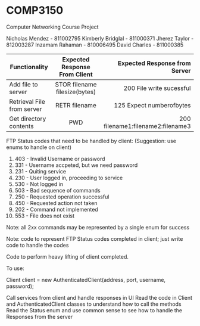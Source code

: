 COMP3150
========

Computer Networking Course Project

Nicholas Mendez - 811002795
Kimberly Bridglal - 811000371
Jherez Taylor - 812003287
Inzamam Rahaman - 810006495
David Charles - 811000385

| Functionality | Expected Response From Client | Expected Response from Server|
|---------------|:----------------------------:|-----------------------------:|
|Add file to server | STOR filename filesize(bytes) | 200 File write sucessful|
|Retrieval File from server| RETR filename |125 Expect numberofbytes|
|Get directory contents | PWD | 200 filename1:filename2:filename3|

FTP Status codes that need to be handled by client:
(Suggestion: use enums to handle on client)
1. 403 - Invalid Username or password
2. 331 - Username accpeted, but we need password
3. 231 - Quiting service
4. 230 - User logged in, proceeding to service
5. 530 - Not logged in
6. 503 - Bad sequence of commands
7. 250 - Requested operation successful
8. 450 - Requested action not taken
9. 202 - Command not implemented
10. 553 - File does not exist

Note: all 2xx commands may be represented by a single enum for success

Note: code to represent FTP Status codes completed in client; just write code to handle the codes

Code to perform heavy lifting of client completed.

To use:

Client client = new AuthenticatedClient(address, port, username, password);

Call services from client and handle responses in UI
Read the code in Client and AuthenticatedClient classes to understand how to call the methods
Read the Status enum and use common sense to see how to handle the Responses from the server
